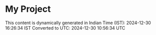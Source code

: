 # My Project

This content is dynamically generated in Indian Time (IST): 2024-12-30 16:26:34 IST
Converted to UTC: 2024-12-30 10:56:34 UTC

